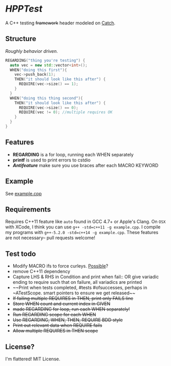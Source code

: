# *HPPTest*
A C++ testing ~~framework~~ header modeled on [Catch](https://github.com/philsquared/Catch).

## Structure
*Roughly behavior driven.*
```C++
REGARDING("thing you're testing") {
  auto vec = new std::vector<int>();
  WHEN("doing this first"){
    vec->push_back(1);
    THEN("it should look like this after") {
      REQUIRE(vec->size() == 1);
    }
  }
  WHEN("doing this thing second"){
    THEN("it should look like this after") {
      REQUIRE(vec->size() == 0);
      REQUIRE(vec != 0); //multiple requires OK
    }
  }
}
```

## Features
- **REGARDING** is a for loop, running each WHEN separately
- **printf** is used to print errors to cstdio
- ***Antifeature*** make sure you use braces after each MACRO KEYWORD

## Example
See [example.cpp](example.cpp)

## Requirements
Requires C++11 feature like `auto` found in GCC 4.7+ or Apple's Clang. On `OSX` with XCode, I think you can use `g++ -std=c++11 -g example.cpp`. I compile my programs with `g++-5.2.0 -std=c++14 -g example.cpp`. These features are not necessary– pull requests welcome!

## Test todo
- Modify MACRO ifs to force curleys. [Possible](https://isocpp.org/wiki/faq/misc-technical-issues#macros-with-if)?
- remove C++11 dependency
- Capture LHS & RHS in Condition and print when fail:: OR give variadic ending to require such that on failure, all variadics are printed
- ~~Print when tests completed, #tests #ofsuccesses, perhaps in ~ATestScope. smart pointers to ensure we get released~~
- ~~If failing multiple REQUIRES in THEN, print only FAILS line~~
- ~~Store WHEN count and current index in GIVEN~~
- ~~made REGARDING for loop, run each WHEN separately!~~
- ~~Run REGARDING scope for each WHEN~~
- ~~Use REGARDING, WHEN, THEN, REQUIRE BDD style~~
- ~~Print out relevant data when REQUIRE fails~~
- ~~Allow multiple REQUIRES in THEN scope~~

## License?
I'm flattered! MIT License.
